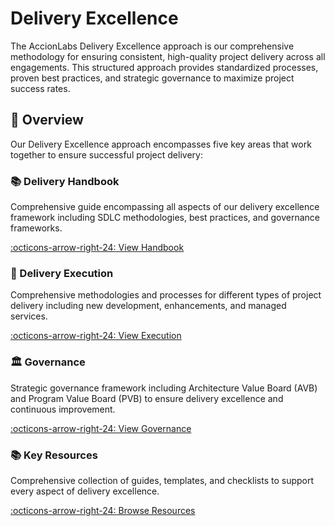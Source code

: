 # Delivery Excellence

The AccionLabs Delivery Excellence approach is our comprehensive methodology for ensuring consistent, high-quality project delivery across all engagements. This structured approach provides standardized processes, proven best practices, and strategic governance to maximize project success rates.

## 🎯 Overview

Our Delivery Excellence approach encompasses five key areas that work together to ensure successful project delivery:

<div class="grid" markdown>

<div class="card" markdown>

### 📚 Delivery Handbook
Comprehensive guide encompassing all aspects of our delivery excellence framework including SDLC methodologies, best practices, and governance frameworks.

[:octicons-arrow-right-24: View Handbook](delivery-handbook.md)

</div>

<div class="card" markdown>

### 🚀 Delivery Execution
Comprehensive methodologies and processes for different types of project delivery including new development, enhancements, and managed services.

[:octicons-arrow-right-24: View Execution](delivery-execution/index.md)

</div>



<div class="card" markdown>

### 🏛️ Governance
Strategic governance framework including Architecture Value Board (AVB) and Program Value Board (PVB) to ensure delivery excellence and continuous improvement.

[:octicons-arrow-right-24: View Governance](delivery-governance/index.md)

</div>

<div class="card" markdown>

### 📚 Key Resources
Comprehensive collection of guides, templates, and checklists to support every aspect of delivery excellence.

[:octicons-arrow-right-24: Browse Resources](key-resources.md)

</div>

</div>
